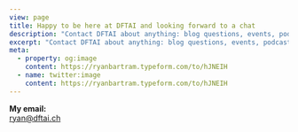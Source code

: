 ```yaml
---
view: page
title: Happy to be here at DFTAI and looking forward to a chat
description: "Contact DFTAI about anything: blog questions, events, podcasts or just for a chat."
excerpt: "Contact DFTAI about anything: blog questions, events, podcasts or just for a chat."
meta:
  - property: og:image
    content: https://ryanbartram.typeform.com/to/hJNEIH
  - name: twitter:image
    content: https://ryanbartram.typeform.com/to/hJNEIH
---
```


<div class="typeform typeform--fix">
  <lazy-load tag="iframe" :data="{ src: 'https://ryanbartram.typeform.com/to/hJNEIH', height: 1000 }" />
</div>

<div class="email-link">
  <strong>My email:</strong>
  <br />
  <a href="mailto:ryan@dftai.ch" title="email ryan@dftai.ch">
    ryan@dftai.ch
  </a>
</div>
